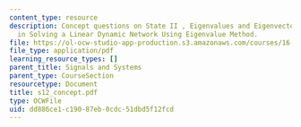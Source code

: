 ```yaml
---
content_type: resource
description: Concept questions on State II , Eigenvalues and Eigenvectors and Steps
  in Solving a Linear Dynamic Network Using Eigenvalue Method.
file: https://ol-ocw-studio-app-production.s3.amazonaws.com/courses/16-01-unified-engineering-i-ii-iii-iv-fall-2005-spring-2006/dd886ce1c19087eb0cdc51dbd5f12fcd_s12_concept.pdf
file_type: application/pdf
learning_resource_types: []
parent_title: Signals and Systems
parent_type: CourseSection
resourcetype: Document
title: s12_concept.pdf
type: OCWFile
uid: dd886ce1-c190-87eb-0cdc-51dbd5f12fcd
---
```

